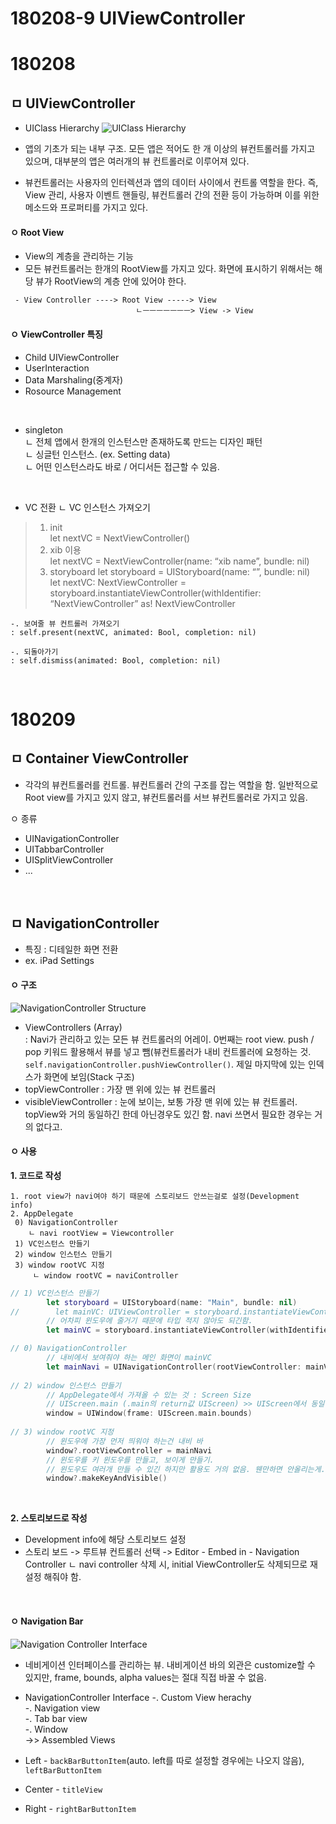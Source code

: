 # 180208-9 UIViewController

# 180208
## ㅁ UIViewController
- UIClass Hierarchy
   ![UIClass Hierarchy](https://github.com/starfg/ParkSungEun_iOS_School6/blob/master/Class/180208-9%20UIViewController/UIClass_Hierarchy_UIViewController.png)

- 앱의 기초가 되는 내부 구조. 모든 앱은 적어도 한 개 이상의 뷰컨트롤러를 가지고 있으며, 대부분의 앱은 여러개의 뷰 컨트롤러로 이루어져 있다. 
- 뷰컨트롤러는 사용자의 인터렉션과 앱의 데이터 사이에서 컨트롤 역할을 한다. 즉, View 관리, 사용자 이벤트 핸들링, 뷰컨트롤러 간의 전환 등이 가능하며 이를 위한 메소드와 프로퍼티를 가지고 있다.


#### ㅇ Root View
- View의 계층을 관리하는 기능
- 모든 뷰컨트롤러는 한개의 RootView를 가지고 있다. 화면에 표시하기 위해서는 해당 뷰가 RootView의 계층 안에 있어야 한다.
```
 - View Controller ----> Root View -----> View
                            ㄴㅡㅡㅡㅡㅡㅡㅡ> View -> View
```

#### ㅇ ViewController 특징
- Child UIViewController
- UserInteraction
- Data Marshaling(중계자)
- Rosource Management

<br>

- singleton  
    ㄴ 전체 앱에서 한개의 인스턴스만 존재하도록 만드는 디자인 패턴  
    ㄴ 싱글턴 인스턴스. (ex. Setting data)  
    ㄴ 어떤 인스턴스라도 바로 / 어디서든 접근할 수 있음.  

<br>

- VC 전환
ㄴ VC 인스턴스 가져오기  
> 1. init  
> let nextVC = NextViewController()
> 2. xib 이용  
> let nextVC = NextViewController(name: “xib name”, bundle: nil)
> 3. storyboard
> let storyboard = UIStoryboard(name: “”, bundle: nil)  
> let nextVC: NextViewController = storyboard.instantiateViewController(withIdentifier: “NextViewController” as! NextViewController


    -. 보여줄 뷰 컨트롤러 가져오기
    : self.present(nextVC, animated: Bool, completion: nil)

    -. 되돌아가기
    : self.dismiss(animated: Bool, completion: nil)


<br>

# 180209
## ㅁ Container ViewController
- 각각의 뷰컨트롤러를 컨트롤. 뷰컨트롤러 간의 구조를 잡는 역할을 함. 일반적으로 Root view를 가지고 있지 않고, 뷰컨트롤러를 서브 뷰컨트롤러로 가지고 있음.

ㅇ 종류
- UINavigationController
- UITabbarController
- UISplitViewController
- ...

<br>

## ㅁ NavigationController
- 특징 : 디테일한 화면 전환
- ex. iPad Settings

#### ㅇ 구조
![NavigationController Structure](https://github.com/starfg/ParkSungEun_iOS_School6/blob/master/Class/180208-9%20UIViewController/180209%20NavigationController%20Structure.png)

- ViewControllers (Array)  
    : Navi가 관리하고 있는 모든 뷰 컨트롤러의 어레이. 0번째는 root view. push / pop 키워드 활용해서 뷰를 넣고 뺌(뷰컨트롤러가 내비 컨트롤러에 요청하는 것. `self.navigationController.pushViewController()`. 제일 마지막에 있는 인덱스가 화면에 보임(Stack 구조)
- topViewController : 가장 맨 위에 있는 뷰 컨트롤러
- visibleViewController : 눈에 보이는, 보통 가장 맨 위에 있는 뷰 컨트롤러. topView와 거의 동일하긴 한데 아닌경우도 있긴 함. navi 쓰면서 필요한 경우는 거의 없다고.

#### ㅇ 사용
**1. 코드로 작성**

    1. root view가 navi여야 하기 때문에 스토리보드 안쓰는걸로 설정(Development info)
    2. AppDelegate
     0) NavigationController
        ㄴ navi rootView = Viewcontroller
     1) VC인스턴스 만들기
     2) window 인스턴스 만들기
     3) window rootVC 지정
         ㄴ window rootVC = naviController

``` swift
// 1) VC인스턴스 만들기
        let storyboard = UIStoryboard(name: "Main", bundle: nil)
//        let mainVC: UIViewController = storyboard.instantiateViewController(withIdentifier: "ViewController") as! ViewController
        // 어차피 윈도우에 줄거기 때문에 타입 적지 않아도 되긴함.
        let mainVC = storyboard.instantiateViewController(withIdentifier: "ViewController")

// 0) NavigationController
        // 내비에서 보여줘야 하는 메인 화면이 mainVC
        let mainNavi = UINavigationController(rootViewController: mainVC)
        
// 2) window 인스턴스 만들기
        // AppDelegate에서 가져올 수 있는 것 : Screen Size
        // UIScreen.main (.main의 return값 UIScreen) >> UIScreen에서 동일한 프로퍼티를 가져오는 것 : 싱글톤.
        window = UIWindow(frame: UIScreen.main.bounds)
        
// 3) window rootVC 지정
        // 윈도우에 가장 먼저 띄워야 하는건 내비 바
        window?.rootViewController = mainNavi
        // 윈도우를 키 윈도우를 만들고, 보이게 만들기.
        // 윈도우도 여러개 만들 수 있긴 하지만 활용도 거의 없음. 웬만하면 안올리는게..
        window?.makeKeyAndVisible()
```

<br>

**2. 스토리보드로 작성**
- Development info에 해당 스토리보드 설정
- 스토리 보드 -> 루트뷰 컨트롤러 선택 -> Editor - Embed in - Navigation Controller
    ㄴ navi controller 삭제 시, initial ViewController도 삭제되므로 재설정 해줘야 함.

<br>

#### ㅇ Navigation Bar
![Navigation Controller Interface](https://github.com/starfg/ParkSungEun_iOS_School6/blob/master/Class/180208-9%20UIViewController/180209%20Navigation%20Controller%20Interface.png)
- 네비게이션 인터페이스를 관리하는 뷰. 내비게이션 바의 외관은 customize할 수 있지만, frame, bounds, alpha values는 절대 직접 바꿀 수 없음.
- NavigationController Interface
    -. Custom View herachy  
    -. Navigation view  
    -. Tab bar view  
    -. Window  
    ->> Assembled Views

- Left - `backBarButtonItem`(auto. left를 따로 설정할 경우에는 나오지 않음), `leftBarButtonItem`
- Center - `titleView`
- Right - `rightBarButtonItem`
